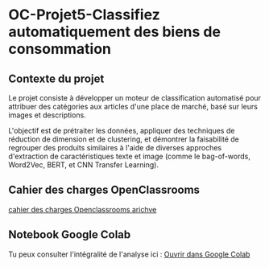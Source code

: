 # OC-Projet5-Classifiez automatiquement des biens de consommation

## Contexte du projet

Le projet consiste à développer un moteur de classification automatisé pour attribuer des catégories aux articles d'une place de marché, basé sur leurs images et descriptions.

L'objectif est de prétraiter les données, appliquer des techniques de réduction de dimension et de clustering, et démontrer la faisabilité de regrouper des produits similaires à l'aide de diverses approches d'extraction de caractéristiques texte et image (comme le bag-of-words, Word2Vec, BERT, et CNN Transfer Learning).

## Cahier des charges OpenClassrooms

[cahier des charges Openclassrooms arichve](https://github.com/ABOUD43/OC-Projet5-Classifiez-automatiquement-biens-consommation/blob/main/Support_Projet_details.pdf)

## Notebook Google Colab

Tu peux consulter l'intégralité de l'analyse ici : 
[Ouvrir dans Google Colab](https://colab.research.google.com/drive/1DrAbwuTCMD5fVQLK86w1ls6A2u2iiTQw?usp=sharing)

